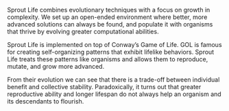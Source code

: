 Sprout Life combines evolutionary techniques with a focus on growth in complexity. We set up an open-ended environment where better, more advanced solutions can always be found, and populate it with organisms that thrive by evolving greater computational abilities.

Sprout Life is implemented on top of Conway’s Game of Life. GOL is famous for creating self-organizing patterns that exhibit lifelike behaviors. Sprout Life treats these patterns like organisms and allows them to reproduce, mutate, and grow more advanced.

From their evolution we can see that there is a trade-off between individual benefit and collective stability. Paradoxically, it turns out that greater reproductive ability and longer lifespan do not always help an organism and its descendants to flourish.
